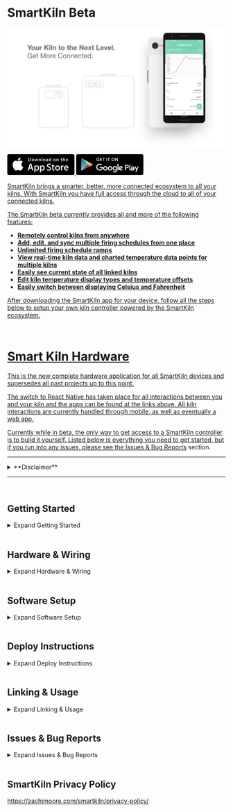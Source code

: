 # SmartKiln Beta

![smart-kiln-hardware-header](docs/images/smart-kiln-hardware-header.png)

<p align="left">
  <a href="https://testflight.apple.com/join/0vnadjan" target="_blank">
    <img height="48px" src="docs/images/download-apple.png" alt="Download on Apple App Store" />
  </a>
  <a href="https://play.google.com/apps/testing/com.smartkilnrnb" target="_blank">
    <img height="48px" src="docs/images/download-google.png" alt="Download on Google Play Store" />
  </!
</p >

SmartKiln brings a smarter, better, more connected ecosystem to all your kilns. With SmartKiln you have full access through the cloud to all of your connected kilns.

The SmartKiln beta currently provides all and more of the following features:

- **Remotely control kilns from anywhere**
- **Add, edit, and sync multiple firing schedules from one place**
- **Unlimited firing schedule ramps**
- **View real-time kiln data and charted temperature data points for multiple kilns**
- **Easily see current state of all linked kilns**
- **Edit kiln temperature display types and temperature offsets**
- **Easily switch between displaying Celsius and Fahrenheit**

After downloading the SmartKiln app for your device, follow all the steps below to setup your own kiln controller powered by the SmartKiln ecosystem.

<br />

# Smart Kiln Hardware

This is the new complete hardware application for all SmartKiln devices and supersedes all past projects up to this point.

The switch to React Native has taken place for all interactions between you and your kiln and the apps can be found at the links above. All kiln interactions are currently handled through mobile, as well as eventually a web app.

Currently while in beta, the only way to get access to a SmartKiln controller is to build it yourself. Listed below is everything you need to get started, but if you run into any issues, please see the [Issues & Bug Reports](#issues-&-bug-reports) section.

<hr/>

<details>
<summary>**Disclaimer**</summary>

<br />

The SmartKiln is provided by myself and the maintainers "as is" and "with all faults." Myself and the maintainers makes no representations or warranties of any kind concerning the safety, suitability, lack of viruses or bugs, inaccuracies, typographical errors, or other harmful components of the SmartKiln. There are inherent dangers in the use of any software and hardware, and you are solely responsible for determining whether the SmartKiln is compatible with your kiln and hardware, as well as any other software installed on your hardware. You are also solely responsible for the protection of yourself, kilns, hardware, and backup of your data. Myself and the maintainers will not be liable for any damages you may suffer in connection with using, modifying, or distributing the SmartKiln. By using any part of the SmartKiln, you accept sole responsibility of any and all damage or harm caused by yourself or SmartKiln products.

</details>
<hr/>

<br />

## Getting Started

<details>
<summary>Expand Getting Started</summary>

<br />

To get started, download the [latest release](https://github.com/ZachJMoore/smart-kiln-hardware/releases), make sure to rename .env.example to .env. You can do so with the following command from the root project directory:

```
$ mv .env.example .env
```

Look over the .env configuration and ensure that all the settings are correct. The only section you have to worry about if you only intend to install the required dependencies are the hardware versions. There are instructions below for configuring and correctly setting your version numbers.

Please follow, in full, each section below to setup your hardware and the SmartKiln software.

</details>

<br />

## Hardware & Wiring

<details>
<summary>Expand Hardware & Wiring</summary>

<br />

Each SmartKiln software component that deals with hardware has a README with wiring and hardware information.

### Parts and Wiring README's

- Raspberry Pi (already setup with Raspbian)
- Raspberry Pi Case
- Power Supply
- SD Card
- [Relays](/app/components/Kiln/lib/Relays/README.md)
- [Thermocouples and Amplifiers](/app/components/Kiln/lib/ThermoSensor/README.md)
- [Displays](/app/components/Display/README.md)

</details>

<br />

## Software Setup

<details>
<summary>Expand Software Setup</summary>

<br />

This project includes a WiFi Manager under the hood that is used for controlling wlan vs ap modes. It currently needs more testing and is not enabled. The WiFi mode switching is based on this answer from [StackExchange](https://raspberrypi.stackexchange.com/questions/93311/switch-between-wifi-client-and-access-point-without-reboot/93312#93312).

Even though it as not enabled, the install instructions for the WiFi Manager dependencies are listed below for future use, documentation, and testing purposes.

### Dependencies

The follow is the basics of what we need: Node, SPI, I2C, ZeroConf, forever & forever-service, node_modules, and optional systemd-networkd helper tools & systemd-networkd setup.

#### Installing Node

**Node for Pi Zero W:**

```
    $ curl -o node-v9.7.1-linux-armv6l.tar.gz https://nodejs.org/dist/v9.7.1/node-v9.7.1-linux-armv6l.tar.gz && tar -xzf node-v9.7.1-linux-armv6l.tar.gz && sudo cp -r node-v9.7.1-linux-armv6l/* /usr/local/
```

**Node for Pi 3B+:**

```
    $ curl -sL https://deb.nodesource.com/setup_10.x | sudo -E bash -
    $ sudo apt-get install -y nodejs
```

#### SPI, I2C

**Command Line:**

```
    $ sudo raspi-config
    -> Interfacing Options -> SPI
    -> Interfacing Options -> I2C
```

**Boot Config**

If you'd rather enable these from the very start, in your sd card after installing raspbian, edit /boot/config.txt and append the following lines:

```
    dtparam=spi=on
    dtparam=i2c_vc=on
```

#### ZeroConf

We also need helper tools for ZeroConf. Run the following commands:

```
    $ sudo apt-get install libavahi-compat-libdnssd-dev
```

#### forever & forever-service

Used for keeping everything alive after reboots or bugs happen

```
    $ npm install -g --save forever forever-service
```

#### Node Modules

That all for required dependencies! Run the following command and move onto the usage section.

```
    $ npm install
```

<br/>
<hr>
<br />

**OPTIONAL:** Not required in the current version.

<details>
<summary>Expand WiFi Manager Setup</summary>

<br />

#### systemd-networkd

Just a few helper tools. Run the follow:

```
    $ sudo apt install rng-tools
```

#### systemd-networkd Setup

There is some setup before we can use systemd-networkd

**Automatic**

smart-kiln-hardware provides a setup script which tries to copy and edit all the necessary files for you.

```
    $ sudo npm run setup
```

**Manual**

If you prefer to do it manually or run into issues, you can follow the StackExchange answer linked above. Although as the project changes, the setup script apply addition steps to make everything work. It is recommended not to do this manually.

</details>

</details>

<br />

## Deploy Instructions

<details>
<summary>Expand Deploy Instructions</summary>

<br />

Before first deploying, make sure to run the app with `npm start` to make sure everything is configured correctly, then proceed to the following:

**Install & Start**

```
$ npm run service:install
```

**Stop & Delete**

```
$ npm run service:delete
```

### Commands to interact with the service

- Start - "sudo service smart-kiln-hardware start"
- Stop - "sudo service smart-kiln-hardware stop"
- Status - "sudo service smart-kiln-hardware status"
- Restart - "sudo service smart-kiln-hardware restart"

</details>

<br />

## Linking & Usage

<details>
<summary>Expand Linking & Usage</summary>

<br />

All kilns are currently being strictly manually linked to your account while in the beta. If you have downloaded the SmartKiln app, created an account, setup your SmartKiln controller, and have all the appropriate hardware correctly assembled and attached to your kiln, you can follow the steps below:

- Login to the email you used for your account at SmartKiln
- Compose an email to <a href="mailto:contact@smartkiln.net">contact@smartkiln.net</a>
- Set the subject title to: `SmartKiln Link Request`
- In the email body, please include the following in order
  - **Kiln UUID & ID Number**. Your kiln UUID can be found, from the directory you started the SmartKiln hardware app in, at the following file `app/storage/internal/Authentication/state.json`. In this file, your UUID and ID is under the the account section. If there is no information in this section, your kiln has not connected to our servers yet and most likely is just not connected to a network, behind a firewall, or is incorrectly configured.
  - **User Account Identification**. You can find your account identification in the SmartKiln app settings. As of 10/3/2019, this information is listed in the top left. It will be in following format: "number"."Your Name", for example, "1.Smart Kiln".

After receiving this information, we will make the changes to your account on our end and will email you once this has been completed. You will be able to find your kiln listed in the SmartKiln app under the home page. If you don't immediately see it, try refreshing or restarting the app.

</details>

<br />

## Issues & Bug Reports

<details>
<summary>Expand Issues & Bug Reports</summary>

<br />

If you happen to run into a bug or issue using our service. Use the sections below as a guide for where to report these.

#### Kiln Software Bug?

Please open an issue directly here on github

#### Kiln Setup?

While the SmartKiln is purely software based while in the beta, and you handle the hardware, we can't provide any support in this area

#### SmartKiln App Bug?

Please go through the appropriate channels, whether Apple or Google, to report bugs in the beta apps. This is much easier for us and provides us with greater detail.

#### Having Account Troubles?

Please send an email to <a href="mailto:contact@smartkiln.net">contact@smartkiln.net</a> with a detailed description of the issue your facing

#### Doesn't Fit a Category?

If your problem does not fit directly into any of the issues above, please direct an email with a title of `Issue/Bug report` to <a href="mailto:contact@smartkiln.net">contact@smartkiln.net</a>.

</details>

<br />

## SmartKiln Privacy Policy

https://zachjmoore.com/smartkiln/privacy-policy/
